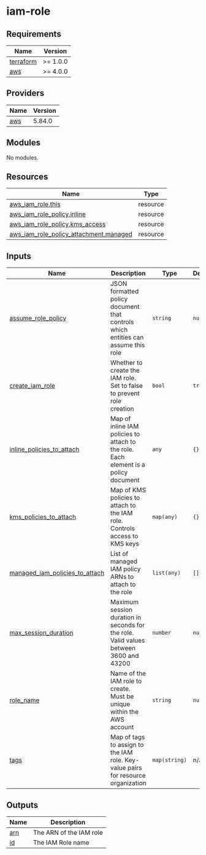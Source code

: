 # iam-role

<!-- BEGIN_TF_DOCS -->
## Requirements

| Name | Version |
|------|---------|
| <a name="requirement_terraform"></a> [terraform](#requirement\_terraform) | >= 1.0.0 |
| <a name="requirement_aws"></a> [aws](#requirement\_aws) | >= 4.0.0 |

## Providers

| Name | Version |
|------|---------|
| <a name="provider_aws"></a> [aws](#provider\_aws) | 5.84.0 |

## Modules

No modules.

## Resources

| Name | Type |
|------|------|
| [aws_iam_role.this](https://registry.terraform.io/providers/hashicorp/aws/latest/docs/resources/iam_role) | resource |
| [aws_iam_role_policy.inline](https://registry.terraform.io/providers/hashicorp/aws/latest/docs/resources/iam_role_policy) | resource |
| [aws_iam_role_policy.kms_access](https://registry.terraform.io/providers/hashicorp/aws/latest/docs/resources/iam_role_policy) | resource |
| [aws_iam_role_policy_attachment.managed](https://registry.terraform.io/providers/hashicorp/aws/latest/docs/resources/iam_role_policy_attachment) | resource |

## Inputs

| Name | Description | Type | Default | Required |
|------|-------------|------|---------|:--------:|
| <a name="input_assume_role_policy"></a> [assume\_role\_policy](#input\_assume\_role\_policy) | JSON formatted policy document that controls which entities can assume this role | `string` | `null` | no |
| <a name="input_create_iam_role"></a> [create\_iam\_role](#input\_create\_iam\_role) | Whether to create the IAM role. Set to false to prevent role creation | `bool` | `true` | no |
| <a name="input_inline_policies_to_attach"></a> [inline\_policies\_to\_attach](#input\_inline\_policies\_to\_attach) | Map of inline IAM policies to attach to the role. Each element is a policy document | `any` | `{}` | no |
| <a name="input_kms_policies_to_attach"></a> [kms\_policies\_to\_attach](#input\_kms\_policies\_to\_attach) | Map of KMS policies to attach to the IAM role. Controls access to KMS keys | `map(any)` | `{}` | no |
| <a name="input_managed_iam_policies_to_attach"></a> [managed\_iam\_policies\_to\_attach](#input\_managed\_iam\_policies\_to\_attach) | List of managed IAM policy ARNs to attach to the role | `list(any)` | `[]` | no |
| <a name="input_max_session_duration"></a> [max\_session\_duration](#input\_max\_session\_duration) | Maximum session duration in seconds for the role. Valid values between 3600 and 43200 | `number` | `null` | no |
| <a name="input_role_name"></a> [role\_name](#input\_role\_name) | Name of the IAM role to create. Must be unique within the AWS account | `string` | `null` | no |
| <a name="input_tags"></a> [tags](#input\_tags) | Map of tags to assign to the IAM role. Key-value pairs for resource organization | `map(string)` | n/a | yes |

## Outputs

| Name | Description |
|------|-------------|
| <a name="output_arn"></a> [arn](#output\_arn) | The ARN of the IAM role |
| <a name="output_id"></a> [id](#output\_id) | The IAM Role name |
<!-- END_TF_DOCS -->

